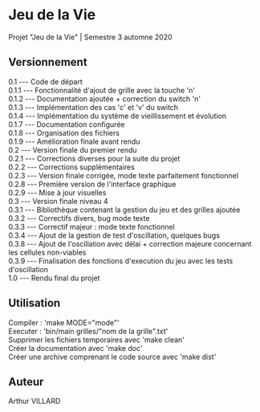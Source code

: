 # Jeu de la Vie

Projet "Jeu de la Vie" | Semestre 3 automne 2020

## Versionnement

0.1 	---	Code de départ  
0.1.1 	--- Fonctionnalité d'ajout de grille avec la touche 'n'  
0.1.2	---	Documentation ajoutée + correction du switch 'n'  
0.1.3	---	Implémentation des cas 'c' et 'v' du switch  
0.1.4	---	Implémentation du système de vieillissement et évolution  
0.1.7	---	Documentation configurée  
0.1.8	---	Organisation des fichiers  
0.1.9	---	Amélioration finale avant rendu  
0.2		---	Version finale du premier rendu  
0.2.1	--- Corrections diverses pour la suite du projet  
0.2.2	--- Corrections supplémentaires  
0.2.3	--- Version finale corrigée, mode texte parfaitement fonctionnel  
0.2.8	--- Première version de l'interface graphique  
0.2.9	--- Mise à jour visuelles  
0.3 	--- Version finale niveau 4  
0.3.1	--- Bibliothèque contenant la gestion du jeu et des grilles ajoutée  
0.3.2	--- Correctifs divers, bug mode texte  
0.3.3	--- Correctif majeur : mode texte fonctionnel  
0.3.4	--- Ajout de la gestion de test d'oscillation, quelques bugs  
0.3.8	--- Ajout de l'oscillation avec délai + correction majeure concernant les cellules non-viables  
0.3.9	--- Finalisation des fonctions d'execution du jeu avec les tests d'oscillation  
1.0		--- Rendu final du projet

## Utilisation

Compiler : 'make MODE="mode"'  
Executer : 'bin/main grilles/"nom de la grille".txt'  
Supprimer les fichiers temporaires avec 'make clean'  
Créer la documentation avec 'make doc'  
Créer une archive comprenant le code source avec 'make dist'  

## Auteur

Arthur VILLARD